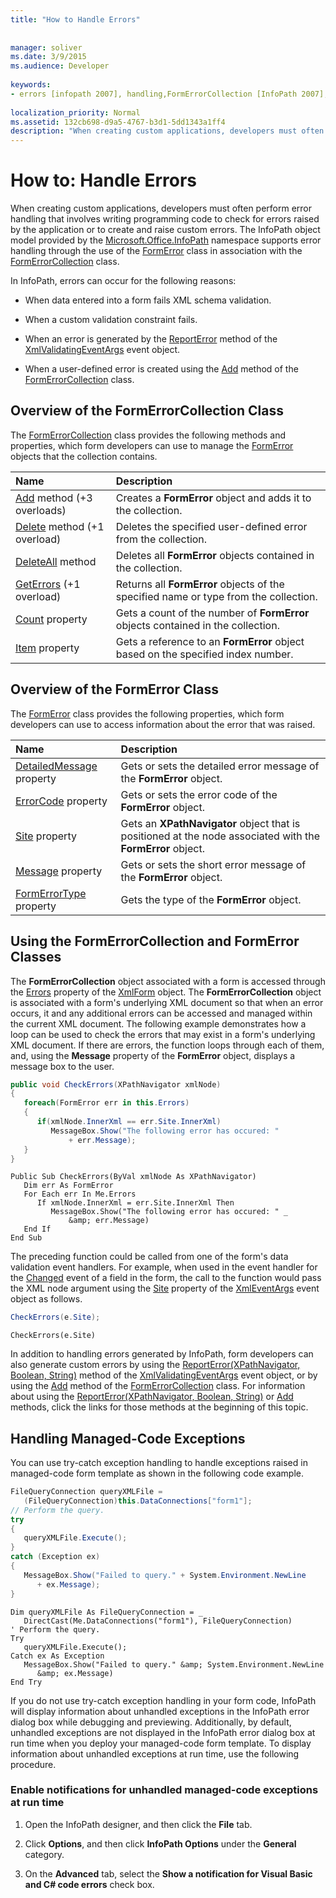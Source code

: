 ```yaml
---
title: "How to Handle Errors"
 
 
manager: soliver
ms.date: 3/9/2015
ms.audience: Developer
 
keywords:
- errors [infopath 2007], handling,FormErrorCollection [InfoPath 2007],InfoPath 2007, error handling,FormError [InfoPath 2007],error handling [InfoPath 2007]
 
localization_priority: Normal
ms.assetid: 132cb698-d9a5-4767-b3d1-5dd1343a1ff4
description: "When creating custom applications, developers must often perform error handling that involves writing programming code to check for errors raised by the application or to create and raise custom errors. The InfoPath object model provided by the Microsoft.Office.InfoPath namespace supports error handling through the use of the FormError class in association with the FormErrorCollection class."
---
```


# How to: Handle Errors

When creating custom applications, developers must often perform error handling that involves writing programming code to check for errors raised by the application or to create and raise custom errors. The InfoPath object model provided by the [Microsoft.Office.InfoPath](https://msdn.microsoft.com/library/Microsoft.Office.InfoPath.aspx) namespace supports error handling through the use of the [FormError](https://msdn.microsoft.com/library/Microsoft.Office.InfoPath.FormError.aspx) class in association with the [FormErrorCollection](https://msdn.microsoft.com/library/Microsoft.Office.InfoPath.FormErrorCollection.aspx) class. 
  
In InfoPath, errors can occur for the following reasons:
  
- When data entered into a form fails XML schema validation.
    
- When a custom validation constraint fails.
    
- When an error is generated by the [ReportError](https://msdn.microsoft.com/library/Microsoft.Office.InfoPath.XmlValidatingEventArgs.ReportError.aspx) method of the [XmlValidatingEventArgs](https://msdn.microsoft.com/library/Microsoft.Office.InfoPath.XmlValidatingEventArgs.aspx) event object. 
    
- When a user-defined error is created using the [Add](https://msdn.microsoft.com/library/Microsoft.Office.InfoPath.FormErrorCollection.Add.aspx) method of the [FormErrorCollection](https://msdn.microsoft.com/library/Microsoft.Office.InfoPath.FormErrorCollection.aspx) class. 
    
## Overview of the FormErrorCollection Class

The [FormErrorCollection](https://msdn.microsoft.com/library/Microsoft.Office.InfoPath.FormErrorCollection.aspx) class provides the following methods and properties, which form developers can use to manage the [FormError](https://msdn.microsoft.com/library/Microsoft.Office.InfoPath.FormError.aspx) objects that the collection contains. 
  
|**Name**|**Description**|
|:-----|:-----|
|[Add](https://msdn.microsoft.com/library/Microsoft.Office.InfoPath.FormErrorCollection.Add.aspx) method (+3 overloads)  <br/> |Creates a **FormError** object and adds it to the collection.  <br/> |
|[Delete](https://msdn.microsoft.com/library/Microsoft.Office.InfoPath.FormErrorCollection.Delete.aspx) method (+1 overload)  <br/> |Deletes the specified user-defined error from the collection.  <br/> |
|[DeleteAll](https://msdn.microsoft.com/library/Microsoft.Office.InfoPath.FormErrorCollection.DeleteAll.aspx) method  <br/> |Deletes all **FormError** objects contained in the collection.  <br/> |
|[GetErrors](https://msdn.microsoft.com/library/Microsoft.Office.InfoPath.FormErrorCollection.GetErrors.aspx) (+1 overload)  <br/> |Returns all **FormError** objects of the specified name or type from the collection.  <br/> |
|[Count](https://msdn.microsoft.com/library/Microsoft.Office.InfoPath.FormErrorCollection.Count.aspx) property  <br/> |Gets a count of the number of **FormError** objects contained in the collection.  <br/> |
|[Item](https://msdn.microsoft.com/library/Microsoft.Office.InfoPath.FormErrorCollection.Item.aspx) property  <br/> |Gets a reference to an **FormError** object based on the specified index number.  <br/> |
   
## Overview of the FormError Class

The [FormError](https://msdn.microsoft.com/library/Microsoft.Office.InfoPath.FormError.aspx) class provides the following properties, which form developers can use to access information about the error that was raised. 
  
|**Name**|**Description**|
|:-----|:-----|
|[DetailedMessage](https://msdn.microsoft.com/library/Microsoft.Office.InfoPath.FormError.DetailedMessage.aspx) property  <br/> |Gets or sets the detailed error message of the **FormError** object.  <br/> |
|[ErrorCode](https://msdn.microsoft.com/library/Microsoft.Office.InfoPath.FormError.ErrorCode.aspx) property  <br/> |Gets or sets the error code of the **FormError** object.  <br/> |
|[Site](https://msdn.microsoft.com/library/Microsoft.Office.InfoPath.FormError.Site.aspx) property  <br/> |Gets an **XPathNavigator** object that is positioned at the node associated with the **FormError** object.  <br/> |
|[Message](https://msdn.microsoft.com/library/Microsoft.Office.InfoPath.FormError.Message.aspx) property  <br/> |Gets or sets the short error message of the **FormError** object.  <br/> |
|[FormErrorType](https://msdn.microsoft.com/library/Microsoft.Office.InfoPath.FormError.FormErrorType.aspx) property  <br/> |Gets the type of the **FormError** object.  <br/> |
   
## Using the FormErrorCollection and FormError Classes

The **FormErrorCollection** object associated with a form is accessed through the [Errors](https://msdn.microsoft.com/library/Microsoft.Office.InfoPath.XmlForm.Errors.aspx) property of the [XmlForm](https://msdn.microsoft.com/library/Microsoft.Office.InfoPath.XmlForm.aspx) object. The **FormErrorCollection** object is associated with a form's underlying XML document so that when an error occurs, it and any additional errors can be accessed and managed within the current XML document. The following example demonstrates how a loop can be used to check the errors that may exist in a form's underlying XML document. If there are errors, the function loops through each of them, and, using the **Message** property of the **FormError** object, displays a message box to the user. 
  
```cs
public void CheckErrors(XPathNavigator xmlNode)
{
   foreach(FormError err in this.Errors)
   {
      if(xmlNode.InnerXml == err.Site.InnerXml)
         MessageBox.Show("The following error has occured: "
             + err.Message);
   }
}
```

```VB.net
Public Sub CheckErrors(ByVal xmlNode As XPathNavigator)
   Dim err As FormError
   For Each err In Me.Errors
      If xmlNode.InnerXml = err.Site.InnerXml Then
         MessageBox.Show("The following error has occured: " _
             &amp; err.Message)
   End If
End Sub
```

The preceding function could be called from one of the form's data validation event handlers. For example, when used in the event handler for the [Changed](https://msdn.microsoft.com/library/Microsoft.Office.InfoPath.XmlEvent.Changed.aspx) event of a field in the form, the call to the function would pass the XML node argument using the [Site](https://msdn.microsoft.com/library/Microsoft.Office.InfoPath.XmlEventArgs.Site.aspx) property of the [XmlEventArgs](https://msdn.microsoft.com/library/Microsoft.Office.InfoPath.XmlEventArgs.aspx) event object as follows. 
  
```cs
CheckErrors(e.Site);
```

```VB.net
CheckErrors(e.Site)
```

In addition to handling errors generated by InfoPath, form developers can also generate custom errors by using the [ReportError(XPathNavigator, Boolean, String)](https://msdn.microsoft.com/library/Microsoft.Office.InfoPath.XmlValidatingEventArgs.ReportError.aspx) method of the [XmlValidatingEventArgs](https://msdn.microsoft.com/library/Microsoft.Office.InfoPath.XmlValidatingEventArgs.aspx) event object, or by using the [Add](https://msdn.microsoft.com/library/Microsoft.Office.InfoPath.FormErrorCollection.Add.aspx) method of the [FormErrorCollection](https://msdn.microsoft.com/library/Microsoft.Office.InfoPath.FormErrorCollection.aspx) class. For information about using the [ReportError(XPathNavigator, Boolean, String)](https://msdn.microsoft.com/library/Microsoft.Office.InfoPath.XmlValidatingEventArgs.ReportError.aspx) or [Add](https://msdn.microsoft.com/library/Microsoft.Office.InfoPath.FormErrorCollection.Add.aspx) methods, click the links for those methods at the beginning of this topic. 
  
## Handling Managed-Code Exceptions

You can use try-catch exception handling to handle exceptions raised in managed-code form template as shown in the following code example.
  
```cs
FileQueryConnection queryXMLFile = 
   (FileQueryConnection)this.DataConnections["form1"];
// Perform the query.
try
{
   queryXMLFile.Execute();
}
catch (Exception ex)
{
   MessageBox.Show("Failed to query." + System.Environment.NewLine 
      + ex.Message);
}
```

```VB.net
Dim queryXMLFile As FileQueryConnection = _
   DirectCast(Me.DataConnections("form1"), FileQueryConnection)
' Perform the query.
Try
   queryXMLFile.Execute();
Catch ex As Exception
   MessageBox.Show("Failed to query." &amp; System.Environment.NewLine 
      &amp; ex.Message)
End Try
```

If you do not use try-catch exception handling in your form code, InfoPath will display information about unhandled exceptions in the InfoPath error dialog box while debugging and previewing. Additionally, by default, unhandled exceptions are not displayed in the InfoPath error dialog box at run time when you deploy your managed-code form template. To display information about unhandled exceptions at run time, use the following procedure.
  
### Enable notifications for unhandled managed-code exceptions at run time

1. Open the InfoPath designer, and then click the **File** tab. 
    
2. Click **Options**, and then click **InfoPath Options** under the **General** category. 
    
3. On the **Advanced** tab, select the **Show a notification for Visual Basic and C# code errors** check box. 
    

